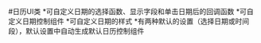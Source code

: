 #日历UI类
    *可自定义日期的选择函数、显示字段和单击日期后的回调函数
    *可自定义日期控制组件
    *可自定义日期的样式
    *有两种默认的设置（选择日期或时间段），默认设置中自动生成默认日历控制组件
